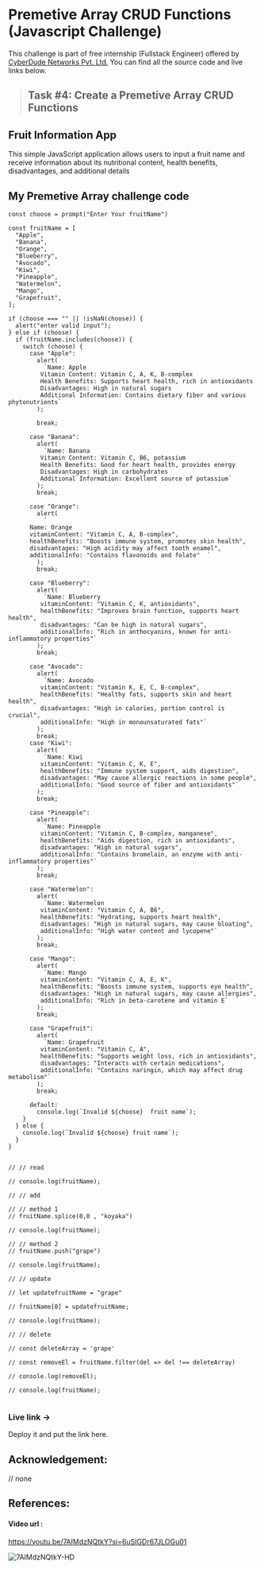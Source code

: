 #  Premetive Array CRUD Functions (Javascript Challenge)
This challenge is part of free internship (Fullstack Engineer) offered by [CyberDude Networks Pvt. Ltd.](https://cyberdudenetworks.com) You can find all the source code and live links below.


>## Task #4: Create a Premetive Array CRUD Functions

## Fruit Information App

This simple JavaScript application allows users to input a fruit name and receive information about its nutritional content, health benefits, disadvantages, and additional details

## My Premetive Array challenge code


```
const choose = prompt("Enter Your fruitName")

const fruitName = [
  "Apple",
  "Banana",
  "Orange",
  "Blueberry",
  "Avocado",
  "Kiwi",
  "Pineapple",
  "Watermelon",
  "Mango",
  "Grapefruit",
];

if (choose === "" || !isNaN(choose)) {
  alert("enter valid input");
} else if (choose) {
  if (fruitName.includes(choose)) {
    switch (choose) {
      case "Apple":
        alert(
          `Name: Apple
         Vitamin Content: Vitamin C, A, K, B-complex
         Health Benefits: Supports heart health, rich in antioxidants
         Disadvantages: High in natural sugars
         Additional Information: Contains dietary fiber and various phytonutrients`
        );

        break;

      case "Banana":
        alert(
          `Name: Banana
         Vitamin Content: Vitamin C, B6, potassium
         Health Benefits: Good for heart health, provides energy
         Disadvantages: High in carbohydrates
         Additional Information: Excellent source of potassium`
        );
        break;

      case "Orange":
        alert(
          `
      Name: Orange   
      vitaminContent: "Vitamin C, A, B-complex",
      healthBenefits: "Boosts immune system, promotes skin health",
      disadvantages: "High acidity may affect tooth enamel",
      additionalInfo: "Contains flavonoids and folate"  `
        );
        break;

      case "Blueberry":
        alert(
          `Name: Blueberry
         vitaminContent: "Vitamin C, K, antioxidants",
         healthBenefits: "Improves brain function, supports heart health",
         disadvantages: "Can be high in natural sugars",
         additionalInfo: "Rich in anthocyanins, known for anti-inflammatory properties"`
        );
        break;

      case "Avocado":
        alert(
          `Name: Avocado
         vitaminContent: "Vitamin K, E, C, B-complex",
         healthBenefits: "Healthy fats, supports skin and heart health",
         disadvantages: "High in calories, portion control is crucial",
         additionalInfo: "High in monounsaturated fats"`
        );
        break;
      case "Kiwi":
        alert(
          `Name: Kiwi
         vitaminContent: "Vitamin C, K, E",
         healthBenefits: "Immune system support, aids digestion",
         disadvantages: "May cause allergic reactions in some people",
         additionalInfo: "Good source of fiber and antioxidants"`
        );
        break;

      case "Pineapple":
        alert(
          `Name: Pineapple
         vitaminContent: "Vitamin C, B-complex, manganese",
         healthBenefits: "Aids digestion, rich in antioxidants",
         disadvantages: "High in natural sugars",
         additionalInfo: "Contains bromelain, an enzyme with anti-inflammatory properties"`
        );
        break;

      case "Watermelon":
        alert(
          `Name: Watermelon
         vitaminContent: "Vitamin C, A, B6",
         healthBenefits: "Hydrating, supports heart health",
         disadvantages: "High in natural sugars, may cause bloating",
         additionalInfo: "High water content and lycopene"`
        );
        break;

      case "Mango":
        alert(
          `Name: Mango
         vitaminContent: "Vitamin C, A, E, K",
         healthBenefits: "Boosts immune system, supports eye health",
         disadvantages: "High in natural sugars, may cause allergies",
         additionalInfo: "Rich in beta-carotene and vitamin E`
        );
        break;

      case "Grapefruit":
        alert(
          `Name: Grapefruit
         vitaminContent: "Vitamin C, A",
         healthBenefits: "Supports weight loss, rich in antioxidants",
         disadvantages: "Interacts with certain medications",
         additionalInfo: "Contains naringin, which may affect drug metabolism"`
        );
        break;

      default:
        console.log(`Invalid ${choose}  fruit name`);
    }
  } else {
    console.log(`Invalid ${choose} fruit name`);
  }
}


// // read

// console.log(fruitName);

// // add

// // method 1
// fruitName.splice(0,0 , "koyaka")

// console.log(fruitName);

// // method 2
// fruitName.push("grape")

// console.log(fruitName);

// // update

// let updatefruitName = "grape"

// fruitName[0] = updatefruitName;

// console.log(fruitName);

// // delete

// const deleteArray = 'grape'

// const removeEl = fruitName.filter(del => del !== deleteArray)

// console.log(removeEl);

// console.log(fruitName);


```


### Live link -> 
Deploy it and put the link here.




## Acknowledgement:
 // none


## References:

#### Video url :
https://youtu.be/7AIMdzNQtkY?si=6uSIGDr67JLOGu01

![7AIMdzNQtkY-HD](https://github.com/Mushkir/cyberdude-challenges/assets/53015384/8846571e-8600-4860-a282-6f9b9470d430)

